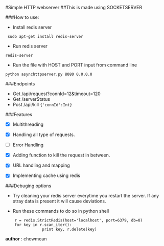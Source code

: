#Simple HTTP webserver
##This is made using SOCKETSERVER

###How to use:
- Install redis server

``` sudo apt-get install redis-server```

- Run redis server

``` redis-server ```

- Run the file with HOST and PORT input from command line 

``` python asynchttpserver.py 8080 0.0.0.0 ```

###Endpoints

- Get /api/request?connId=12&timeout=120
- Get /serverStatus
- Post /api/kill   `{'connId':Int}`


###Features
- [x] Multithreading
- [x] Handling all type of requests.
- [ ] Error Handling
- [x] Adding function to kill the request in between.
- [x] URL handling and mapping
- [x] Implementing cache using redis




###Debuging options

- Try cleaning your redis server everytime you restart the server. If any stray data is present it will cause deviations.

- Run these commands to do so in python shell

``` import python
    r = redis.StrictRedis(host='localhost', port=6379, db=0)
    for key in r.scan_iter():
                print key, r.delete(key)
```


__author__ :  chowmean
